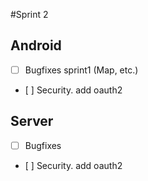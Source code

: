 #Sprint 2

## Android

- [ ] Bugfixes sprint1 (Map, etc.)
- [ ] Security. add oauth2
 
## Server
- [ ] Bugfixes
- [ ] Security. add oauth2

